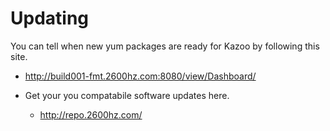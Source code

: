 # Updating

You can tell when new yum packages are ready for Kazoo by following this site.

* http://build001-fmt.2600hz.com:8080/view/Dashboard/

* Get your you compatabile software updates here.
  * http://repo.2600hz.com/
